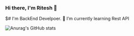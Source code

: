 ### Hi there, I'm Ritesh 👋
$# I'm BackEnd Develpoer.
🌱 I’m currently learning Rest API 


![Anurag's GitHub stats](https://github-readme-stats.vercel.app/api?username=Ritesh22p1401b&show_icons=true&theme=radical)
